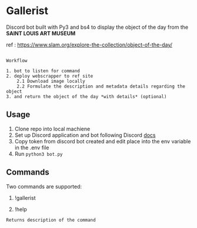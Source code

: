 # Gallerist

Discord bot built with Py3 and bs4 to display the object of the day from the **SAINT LOUIS ART MUSEUM**

ref : <https://www.slam.org/explore-the-collection/object-of-the-day/>

``` Py

Workflow

1. bot to listen for command
2. deploy webscrapper to ref site
    2.1 Download image locally
    2.2 Formulate the description and metadata details regarding the object
3. and return the object of the day *with details* (optional)

```

## Usage 

1. Clone repo into local machiene 
2. Set up Discord application and bot following Discord [docs](https://discordpy.readthedocs.io/en/stable/discord.html)
3. Copy token from discord bot created and edit place into the env variable in the .env file
4. Run `python3 bot.py`

## Commands

Two commands are supported:

1. !gallerist


2. !help <command>

``
    Returns description of the command
``
